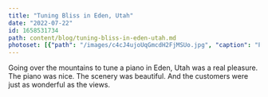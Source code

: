 ```yaml
---
title: "Tuning Bliss in Eden, Utah"
date: "2022-07-22"
id: 1658531734
path: content/blog/tuning-bliss-in-eden-utah.md
photoset: [{"path": "/images/c4cJ4ujoUqGmcdH2FjMSUo.jpg", "caption": "Pineview Reservoir", "thumbnail": "True"}, {"path": "/images/i2t9nLZeZZYBHuUaG4VEus.jpg", "caption": "An Eden view"}, {"path": "/images/3gkKyNFWYXtxwiMkKKACNH.jpg", "caption": "Baldwin studio piano"}]
---
```

Going over the mountains to tune a piano in Eden, Utah was a real pleasure.  The piano was nice.  The scenery was beautiful.  And the customers were just as wonderful as the views.
